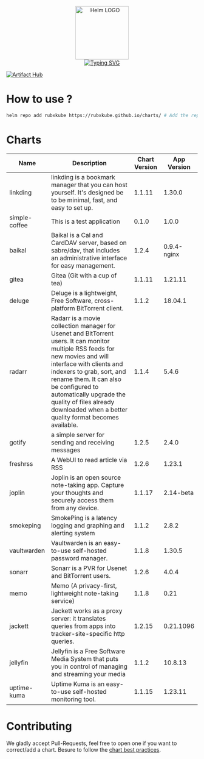 <p align="center">
    <img src="https://helm.sh/img/helm.svg" width="140px" alt="Helm LOGO"/>
    <br>
    <a href="https://rubxkube.github.io/charts/"><img src="https://readme-typing-svg.herokuapp.com?font=Fira+Code&pause=1000&color=0F1689&background=FFFFFF00&center=true&vCenter=true&width=435&lines=QJOLY's+Chart+Repository;rubxkube.github.io%2Fhelm-charts;+Feel+free+to+contribute" alt="Typing SVG" /></a>
</p>

[![Artifact Hub](https://img.shields.io/endpoint?url=https://artifacthub.io/badge/repository/rubxkube)](https://artifacthub.io/packages/search?repo=rubxkube)

# How to use ? 

```bash
helm repo add rubxkube https://rubxkube.github.io/charts/ # Add the repo to your helm
```

# Charts

| Name  | Description | Chart Version | App Version |
|-------|-------------|---------------|-------------|
| linkding | linkding is a bookmark manager that you can host yourself. It's designed be to be minimal, fast, and easy to set up. | 1.1.11 | 1.30.0 |
| simple-coffee | This is a test application | 0.1.0 | 1.0.0 |
| baikal | Baikal is a Cal and CardDAV server, based on sabre/dav, that includes an administrative interface for easy management. | 1.2.4 | 0.9.4-nginx |
| gitea | Gitea (Git with a cup of tea) | 1.1.11 | 1.21.11 |
| deluge | Deluge is a lightweight, Free Software, cross-platform BitTorrent client. | 1.1.2 | 18.04.1 |
| radarr | Radarr is a movie collection manager for Usenet and BitTorrent users. It can monitor multiple RSS feeds for new movies and will interface with clients and indexers to grab, sort, and rename them. It can also be configured to automatically upgrade the quality of files already downloaded when a better quality format becomes available. | 1.1.4 | 5.4.6 |
| gotify | a simple server for sending and receiving messages | 1.2.5 | 2.4.0 |
| freshrss | A WebUI to read article via RSS | 1.2.6 | 1.23.1 |
| joplin | Joplin is an open source note-taking app. Capture your thoughts and securely access them from any device. | 1.1.17 | 2.14-beta |
| smokeping | SmokePing is a latency logging and graphing and alerting system | 1.1.2 | 2.8.2 |
| vaultwarden | Vaultwarden is an easy-to-use self-hosted password manager. | 1.1.8 | 1.30.5 |
| sonarr | Sonarr is a PVR for Usenet and BitTorrent users. | 1.2.6 | 4.0.4 |
| memo | Memo (A privacy-first, lightweight note-taking service) | 1.1.8 | 0.21 |
| jackett | Jackett works as a proxy server: it translates queries from apps into tracker-site-specific http queries. | 1.2.15 | 0.21.1096 |
| jellyfin | Jellyfin is a Free Software Media System that puts you in control of managing and streaming your media | 1.1.2 | 10.8.13 |
| uptime-kuma | Uptime Kuma is an easy-to-use self-hosted monitoring tool. | 1.1.15 | 1.23.11 |


# Contributing 

We gladly accept Pull-Requests, feel free to open one if you want to correct/add a chart. Besure to follow the [chart best practices](https://helm.sh/docs/chart_best_practices/).
